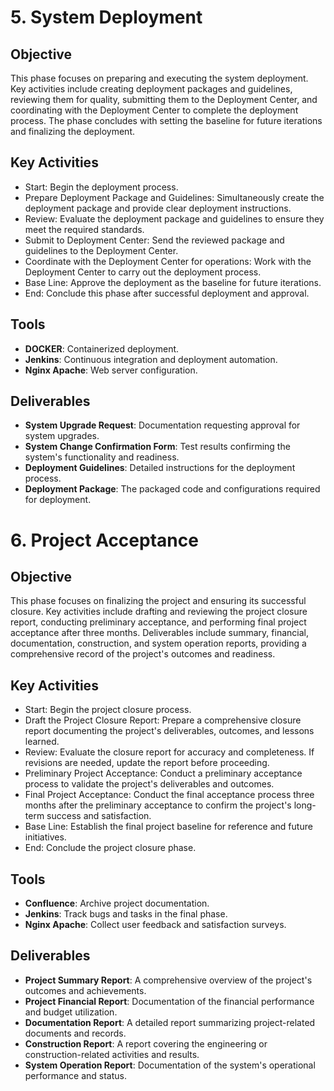 # 5. System Deployment

## Objective
This phase focuses on preparing and executing the system deployment. Key activities include creating deployment packages and guidelines, 
reviewing them for quality, submitting them to the Deployment Center, and coordinating with the Deployment Center to complete the deployment process. 
The phase concludes with setting the baseline for future iterations and finalizing the deployment.

## Key Activities
- Start: Begin the deployment process.
- Prepare Deployment Package and Guidelines: Simultaneously create the deployment package and provide clear deployment instructions.
- Review: Evaluate the deployment package and guidelines to ensure they meet the required standards.
- Submit to Deployment Center: Send the reviewed package and guidelines to the Deployment Center.
- Coordinate with the Deployment Center for operations: Work with the Deployment Center to carry out the deployment process.
- Base Line: Approve the deployment as the baseline for future iterations.
- End: Conclude this phase after successful deployment and approval.

## Tools
- **DOCKER**: Containerized deployment.
- **Jenkins**: Continuous integration and deployment automation.
- **Nginx Apache**: Web server configuration.

## Deliverables
- **System Upgrade Request**: Documentation requesting approval for system upgrades.
- **System Change Confirmation Form**: Test results confirming the system's functionality and readiness.
- **Deployment Guidelines**: Detailed instructions for the deployment process.
- **Deployment Package**: The packaged code and configurations required for deployment.

# 6. Project Acceptance

## Objective
This phase focuses on finalizing the project and ensuring its successful closure. Key activities include drafting and reviewing the project closure report, 
conducting preliminary acceptance, and performing final project acceptance after three months. Deliverables include summary, financial, documentation, construction, 
and system operation reports, providing a comprehensive record of the project's outcomes and readiness.

## Key Activities
- Start: Begin the project closure process.
- Draft the Project Closure Report: Prepare a comprehensive closure report documenting the project's deliverables, outcomes, and lessons learned.
- Review: Evaluate the closure report for accuracy and completeness. If revisions are needed, update the report before proceeding.
- Preliminary Project Acceptance: Conduct a preliminary acceptance process to validate the project's deliverables and outcomes.
- Final Project Acceptance: Conduct the final acceptance process three months after the preliminary acceptance to confirm the project's long-term success and satisfaction.
- Base Line: Establish the final project baseline for reference and future initiatives.
- End: Conclude the project closure phase.

## Tools
- **Confluence**: Archive project documentation.
- **Jenkins**: Track bugs and tasks in the final phase.
- **Nginx Apache**: Collect user feedback and satisfaction surveys.

## Deliverables
- **Project Summary Report**: A comprehensive overview of the project's outcomes and achievements.
- **Project Financial Report**: Documentation of the financial performance and budget utilization.
- **Documentation Report**: A detailed report summarizing project-related documents and records.
- **Construction Report**:  A report covering the engineering or construction-related activities and results.
- **System Operation Report**:  Documentation of the system's operational performance and status.
